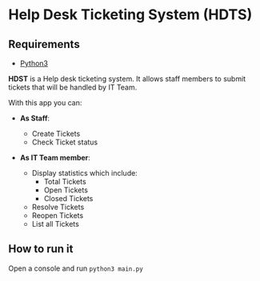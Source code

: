 # Help Desk Ticketing System (HDTS)

## Requirements
- [Python3](https://www.python.org/downloads/) 

**HDST** is a Help desk ticketing system. It allows staff members to submit tickets that will be 
handled by IT Team.

With this app you can:

- **As Staff**:
  - Create Tickets
  - Check Ticket status


- **As IT Team member**:
  - Display statistics which include:
    - Total Tickets
    - Open Tickets
    - Closed Tickets
  - Resolve Tickets
  - Reopen Tickets
  - List all Tickets

## How to run it
Open a console and run `python3 main.py`
